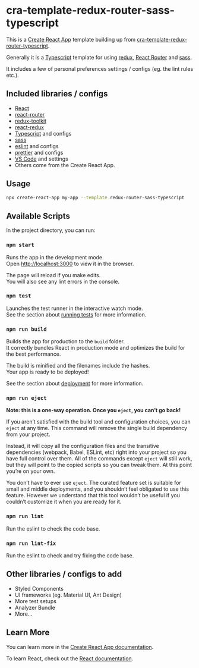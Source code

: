 # cra-template-redux-router-sass-typescript

This is a [Create React App](https://github.com/facebook/create-react-app) template building up from [cra-template-redux-router-typescript](https://github.com/kuju63/cra-template-redux-router-typescript).

Generally it is a [Typescript](https://github.com/microsoft/TypeScript) template for using [redux](https://react-redux.js.org/), [React Router](https://reactrouter.com/) and [sass](https://github.com/sass/sass).

It includes a few of personal preferences settings / configs (eg. the lint rules etc.).

## Included libraries / configs

- [React](https://github.com/facebook/react)
- [react-router](https://github.com/remix-run/react-router)
- [redux-toolkit](https://github.com/reduxjs/redux-toolkit)
- [react-redux](https://github.com/reduxjs/react-redux)
- [Typescript](https://github.com/microsoft/TypeScript) and configs
- [sass](https://github.com/sass/sass)
- [eslint](https://github.com/eslint/eslint) and configs
- [prettier](https://github.com/prettier/prettier) and configs
- [VS Code](https://code.visualstudio.com/) and settings
- Others come from the Create React App.

## Usage

```bash
npx create-react-app my-app --template redux-router-sass-typescript
```

## Available Scripts

In the project directory, you can run:

### `npm start`

Runs the app in the development mode.\
Open [http://localhost:3000](http://localhost:3000) to view it in the browser.

The page will reload if you make edits.\
You will also see any lint errors in the console.

### `npm test`

Launches the test runner in the interactive watch mode.\
See the section about [running tests](https://facebook.github.io/create-react-app/docs/running-tests) for more information.

### `npm run build`

Builds the app for production to the `build` folder.\
It correctly bundles React in production mode and optimizes the build for the best performance.

The build is minified and the filenames include the hashes.\
Your app is ready to be deployed!

See the section about [deployment](https://facebook.github.io/create-react-app/docs/deployment) for more information.

### `npm run eject`

**Note: this is a one-way operation. Once you `eject`, you can’t go back!**

If you aren’t satisfied with the build tool and configuration choices, you can `eject` at any time. This command will remove the single build dependency from your project.

Instead, it will copy all the configuration files and the transitive dependencies (webpack, Babel, ESLint, etc) right into your project so you have full control over them. All of the commands except `eject` will still work, but they will point to the copied scripts so you can tweak them. At this point you’re on your own.

You don’t have to ever use `eject`. The curated feature set is suitable for small and middle deployments, and you shouldn’t feel obligated to use this feature. However we understand that this tool wouldn’t be useful if you couldn’t customize it when you are ready for it.

### `npm run lint`

Run the eslint to check the code base.

### `npm run lint-fix`

Run the eslint to check and try fixing the code base.

## Other libraries / configs to add

- Styled Components
- UI frameworks (eg. Material UI, Ant Design)
- More test setups
- Analyzer Bundle
- More...

## Learn More

You can learn more in the [Create React App documentation](https://facebook.github.io/create-react-app/docs/getting-started).

To learn React, check out the [React documentation](https://reactjs.org/).

